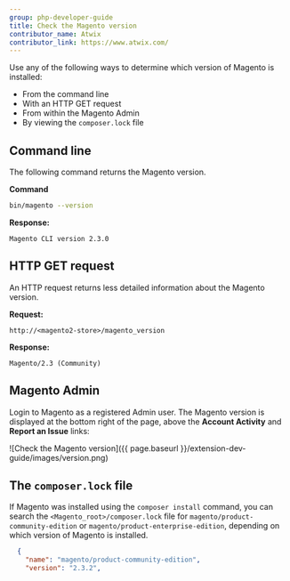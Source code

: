 ```yaml
---
group: php-developer-guide
title: Check the Magento version
contributor_name: Atwix
contributor_link: https://www.atwix.com/
---
```


Use any of the following ways to determine which version of Magento is installed:

-  From the command line
-  With an HTTP GET request
-  From within the Magento Admin
-  By viewing the `composer.lock` file

## Command line

The following command returns the Magento version.

**Command**

```bash
bin/magento --version
```

**Response:**

```terminal
Magento CLI version 2.3.0
```

## HTTP GET request

An HTTP request returns less detailed information about the Magento version.

**Request:**

```text
http://<magento2-store>/magento_version
```

**Response:**

```text
Magento/2.3 (Community)
```

## Magento Admin

Login to Magento as a registered Admin user. The Magento version is displayed at the bottom right of the page, above the  **Account Activity** and **Report an Issue** links:

![Check the Magento version]({{ page.baseurl }}/extension-dev-guide/images/version.png)

## The `composer.lock` file

If Magento was installed using the `composer install` command, you can search the `<Magento_root>/composer.lock` file for `magento/product-community-edition` or `magento/product-enterprise-edition`, depending on which version of Magento is installed.

```json
  {
    "name": "magento/product-community-edition",
    "version": "2.3.2",
```
